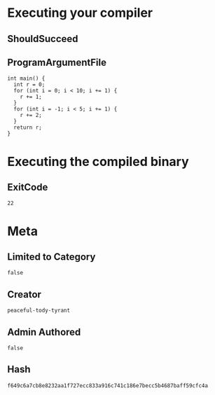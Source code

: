 # Executing your compiler

## ShouldSucceed

## ProgramArgumentFile

```
int main() {
  int r = 0;
  for (int i = 0; i < 10; i += 1) {
    r += 1;
  }
  for (int i = -1; i < 5; i += 1) {
    r += 2;
  }
  return r;
}
```

# Executing the compiled binary

## ExitCode

```
22
```

# Meta

## Limited to Category

```
false
```

## Creator

```
peaceful-tody-tyrant
```

## Admin Authored

```
false
```

## Hash

```
f649c6a7cb8e8232aa1f727ecc833a916c741c186e7becc5b4687baff59cfc4a
```
